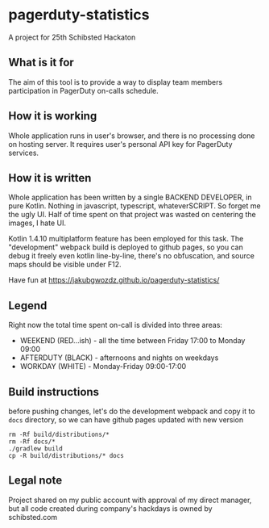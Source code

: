 # pagerduty-statistics
A project for 25th Schibsted Hackaton

## What is it for
The aim of this tool is to provide a way to display team members participation
in PagerDuty on-calls schedule. 

## How it is working
Whole application runs in user's browser, and there is no processing done
on hosting server. It requires user's personal API key for PagerDuty services.

## How it is written
Whole application has been written by a single BACKEND DEVELOPER, in pure Kotlin.
Nothing in javascript, typescript, whateverSCRIPT. So forget me the ugly UI.
Half of time spent on that project was wasted on centering the images, I hate UI.

Kotlin 1.4.10 multiplatform feature has been employed for this task.
The "development" webpack build is deployed to github pages, so you can
debug it freely even kotlin line-by-line, there's no obfuscation, and source maps
should be visible under F12.

Have fun at https://jakubgwozdz.github.io/pagerduty-statistics/

## Legend

Right now the total time spent on-call is divided into three areas:
* WEEKEND (RED...ish) - all the time between Friday 17:00 to Monday 09:00
* AFTERDUTY (BLACK) - afternoons and nights on weekdays
* WORKDAY (WHITE) - Monday-Friday 09:00-17:00

## Build instructions

before pushing changes, let's do the development webpack and copy it to 
`docs` directory, so we can have github pages updated with new version

```shell script
rm -Rf build/distributions/*
rm -Rf docs/*
./gradlew build
cp -R build/distributions/* docs
```

## Legal note

Project shared on my public account with approval of my direct manager, but all code created
during company's hackdays is owned by schibsted.com



